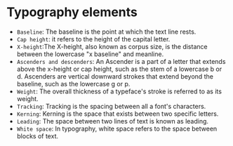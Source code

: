 # Typography elements

- `Baseline`: The baseline is the point at which the text line rests.
- `Cap height`: it refers to the height of the capital letter.
- `X-height`:The X-height, also known as corpus size, is the distance between the lowercase "x baseline" and meanline.
- `Ascenders and descenders`: An Ascender is a part of a letter that extends above the x-height or cap height, such as the stem of a lowercase b or d. Ascenders are vertical downward strokes that extend beyond the baseline, such as the lowercase g or p.
- `Weight`: The overall thickness of a typeface's stroke is referred to as its weight.
- `Tracking`: Tracking is the spacing between all a font's characters.
- `Kerning`: Kerning is the space that exists between two specific letters.
- `Leading`: The space between two lines of text is known as leading.
- `White space`: In typography, white space refers to the space between blocks of text.
